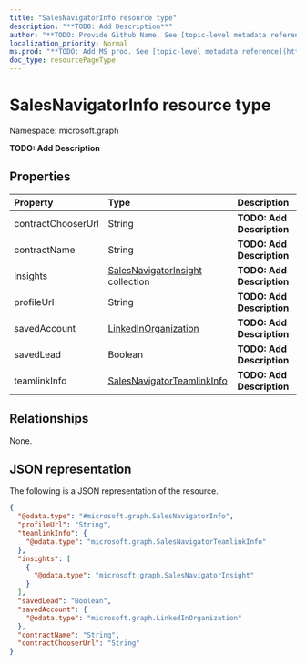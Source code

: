 ```yaml
---
title: "SalesNavigatorInfo resource type"
description: "**TODO: Add Description**"
author: "**TODO: Provide Github Name. See [topic-level metadata reference](https://msgo.azurewebsites.net/add/document/guidelines/metadata.html#topic-level-metadata)**"
localization_priority: Normal
ms.prod: "**TODO: Add MS prod. See [topic-level metadata reference](https://msgo.azurewebsites.net/add/document/guidelines/metadata.html#topic-level-metadata)**"
doc_type: resourcePageType
---
```


# SalesNavigatorInfo resource type


Namespace: microsoft.graph

**TODO: Add Description**

## Properties
|Property|Type|Description|
|:---|:---|:---|
|contractChooserUrl|String|**TODO: Add Description**|
|contractName|String|**TODO: Add Description**|
|insights|[SalesNavigatorInsight](../resources/salesnavigatorinsight.md) collection|**TODO: Add Description**|
|profileUrl|String|**TODO: Add Description**|
|savedAccount|[LinkedInOrganization](../resources/linkedinorganization.md)|**TODO: Add Description**|
|savedLead|Boolean|**TODO: Add Description**|
|teamlinkInfo|[SalesNavigatorTeamlinkInfo](../resources/salesnavigatorteamlinkinfo.md)|**TODO: Add Description**|

## Relationships
None.

## JSON representation
The following is a JSON representation of the resource.
<!-- {
  "blockType": "resource",
  "@odata.type": "microsoft.graph.SalesNavigatorInfo"
}
-->
``` json
{
  "@odata.type": "#microsoft.graph.SalesNavigatorInfo",
  "profileUrl": "String",
  "teamlinkInfo": {
    "@odata.type": "microsoft.graph.SalesNavigatorTeamlinkInfo"
  },
  "insights": [
    {
      "@odata.type": "microsoft.graph.SalesNavigatorInsight"
    }
  ],
  "savedLead": "Boolean",
  "savedAccount": {
    "@odata.type": "microsoft.graph.LinkedInOrganization"
  },
  "contractName": "String",
  "contractChooserUrl": "String"
}
```


